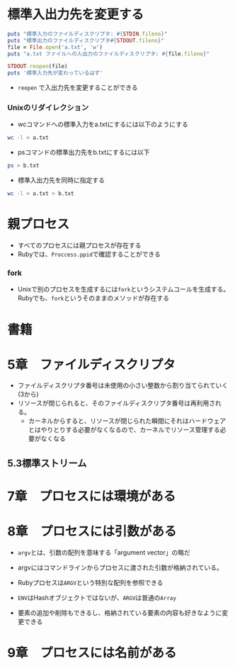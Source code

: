 # 標準入出力先を変更する
```ruby
puts "標準入力のファイルディスクリプタ: #{STDIN.fileno}"
puts "標準出力のファイルディスクリプタ#{STDOUT.fileno}"
file = File.open('a.txt', 'w')
puts "a.txt ファイルへの入出力のファイルディスクリプタ: #{file.fileno}"

STDOUT.reopen(file)
puts '標準入力先が変わっているはず'
```
- `reopen` で入出力先を変更することができる

### Unixのリダイレクション
- wcコマンドへの標準入力をa.txtにするには以下のようにする
```bash
wc -l < a.txt
```

- psコマンドの標準出力先をb.txtにするには以下
```bash
ps > b.txt
```

- 標準入出力先を同時に指定する
```bash
wc -l < a.txt > b.txt
```

# 親プロセス
- すべてのプロセスには親プロセスが存在する
- Rubyでは、`Proccess.ppid`で確認することができる

### fork
- Unixで別のプロセスを生成するには`fork`というシステムコールを生成する。Rubyでも、`fork`というそのままのメソッドが存在する

# 書籍　
# 5章　ファイルディスクリプタ
- ファイルディスクリプタ番号は未使用の小さい整数から割り当てられていく(3から)
- リソースが閉じられると、そのファイルディスクリプタ番号は再利用される。
  - カーネルからすると、リソースが閉じられた瞬間にそれはハードウェアとはやりとりする必要がなくなるので、カーネルでリソース管理する必要がなくなる
## 5.3標準ストリーム

# 7章　プロセスには環境がある
# 8章　プロセスには引数がある
- `argv`とは、引数の配列を意味する「argument vector」の略だ
- argvにはコマンドラインからプロセスに渡された引数が格納されている。

- Rubyプロセスは`ARGV`という特別な配列を参照できる
- `ENV`はHashオブジェクトではないが、`ARGV`は普通の`Array`
- 要素の追加や削除もできるし、格納されている要素の内容も好きなように変更できる

# 9章　プロセスには名前がある
